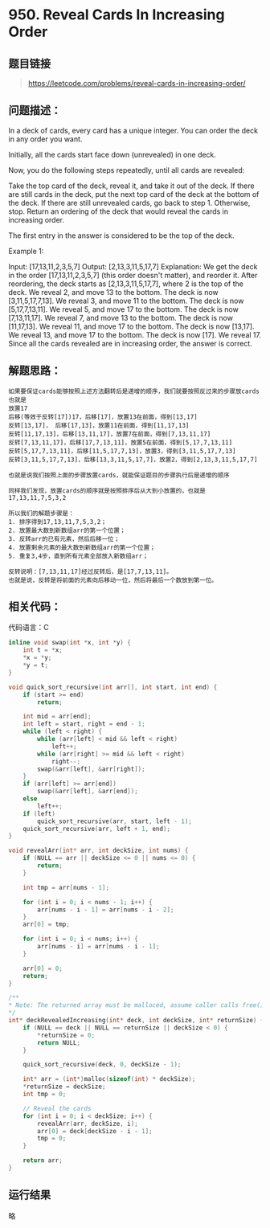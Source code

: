 # 950. Reveal Cards In Increasing Order

## 题目链接 

> https://leetcode.com/problems/reveal-cards-in-increasing-order/

## 问题描述：

In a deck of cards, every card has a unique integer.  You can order the deck in any order you want.

Initially, all the cards start face down (unrevealed) in one deck.

Now, you do the following steps repeatedly, until all cards are revealed:

Take the top card of the deck, reveal it, and take it out of the deck.
If there are still cards in the deck, put the next top card of the deck at the bottom of the deck.
If there are still unrevealed cards, go back to step 1.  Otherwise, stop.
Return an ordering of the deck that would reveal the cards in increasing order.

The first entry in the answer is considered to be the top of the deck.

 

Example 1:

Input: [17,13,11,2,3,5,7]
Output: [2,13,3,11,5,17,7]
Explanation: 
We get the deck in the order [17,13,11,2,3,5,7] (this order doesn't matter), and reorder it.
After reordering, the deck starts as [2,13,3,11,5,17,7], where 2 is the top of the deck.
We reveal 2, and move 13 to the bottom.  The deck is now [3,11,5,17,7,13].
We reveal 3, and move 11 to the bottom.  The deck is now [5,17,7,13,11].
We reveal 5, and move 17 to the bottom.  The deck is now [7,13,11,17].
We reveal 7, and move 13 to the bottom.  The deck is now [11,17,13].
We reveal 11, and move 17 to the bottom.  The deck is now [13,17].
We reveal 13, and move 17 to the bottom.  The deck is now [17].
We reveal 17.
Since all the cards revealed are in increasing order, the answer is correct.

## 解题思路：

    如果要保证cards能够按照上述方法翻转后是递增的顺序，我们就要按照反过来的步骤放cards  
    也就是  
    放置17  
    后移(等效于反转[17])17，后移[17]，放置13在前面，得到[13,17]  
    反转[13,17]， 后移[17,13]，放置11在前面，得到[11,17,13]  
    反转[11,17,13]，后移[13,11,17]，放置7在前面，得到[7,13,11,17]  
    反转[7,13,11,17]，后移[17,7,13,11]，放置5在前面，得到[5,17,7,13,11]  
    反转[5,17,7,13,11]，后移[11,5,17,7,13]，放置3，得到[3,11,5,17,7,13]  
    反转[3,11,5,17,7,13]，后移[13,3,11,5,17,7]，放置2，得到[2,13,3,11,5,17,7]  
    
    也就是说我们按照上面的步骤放置cards，就能保证题目的步骤执行后是递增的顺序  
    
    同样我们发现，放置cards的顺序就是按照排序后从大到小放置的，也就是17,13,11,7,5,3,2  
    
    所以我们的解题步骤是：  
    1. 排序得到17,13,11,7,5,3,2；  
    2. 放置最大数到新数组arr的第一个位置；  
    3. 反转arr的已有元素，然后后移一位；  
    4. 放置剩余元素的最大数到新数组arr的第一个位置；  
    5. 重复3,4步，直到所有元素全部放入新数组arr；  
    
    反转说明：[7,13,11,17]经过反转后，是[17,7,13,11]。  
    也就是说，反转是将前面的元素向后移动一位，然后将最后一个数放到第一位。  
        
    
## 相关代码：

代码语言：C  
  
```c
inline void swap(int *x, int *y) {
	int t = *x;
	*x = *y;
	*y = t;
}

void quick_sort_recursive(int arr[], int start, int end) {
	if (start >= end)
		return;

	int mid = arr[end];
	int left = start, right = end - 1;
	while (left < right) {
		while (arr[left] < mid && left < right)
			left++;
		while (arr[right] >= mid && left < right)
			right--;
		swap(&arr[left], &arr[right]);
	}
	if (arr[left] >= arr[end])
		swap(&arr[left], &arr[end]);
	else
		left++;
	if (left)
		quick_sort_recursive(arr, start, left - 1);
	quick_sort_recursive(arr, left + 1, end);
}

void revealArr(int* arr, int deckSize, int nums) {
	if (NULL == arr || deckSize <= 0 || nums <= 0) {
		return;
	}

	int tmp = arr[nums - 1];

	for (int i = 0; i < nums - 1; i++) {
		arr[nums - i - 1] = arr[nums - i - 2];
	}
	arr[0] = tmp;

	for (int i = 0; i < nums; i++) {
		arr[nums - i] = arr[nums - i - 1];
	}

	arr[0] = 0;
	return;
}

/**
* Note: The returned array must be malloced, assume caller calls free().
*/
int* deckRevealedIncreasing(int* deck, int deckSize, int* returnSize) {
	if (NULL == deck || NULL == returnSize || deckSize < 0) {
		*returnSize = 0;
		return NULL;
	}

	quick_sort_recursive(deck, 0, deckSize - 1);

	int* arr = (int*)malloc(sizeof(int) * deckSize);
	*returnSize = deckSize;
	int tmp = 0;

	// Reveal the cards
	for (int i = 0; i < deckSize; i++) {
		revealArr(arr, deckSize, i);
		arr[0] = deck[deckSize - i - 1];
		tmp = 0;
	}

	return arr;
}
```
## 运行结果
略
